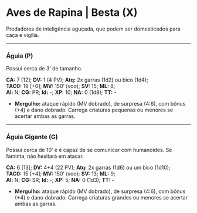 # Aves de Rapina | Besta (X)

Predadores de inteligência aguçada, que podem ser domesticados para caça e vigília.

---

### Águia (P)

Possui cerca de 3’ de tamanho.

**CA:** 7 [12]; **DV:** 1 (4 PV); **Atq:** 2x garras (1d2) ou bico (1d4);  
**TAC0:** 19 [+0]; **MV:** 150’ (voo); **SV:** 15; **ML:** 8;  
**Al:** N; **CG:** PR; **Id:** -; **XP:** 10; **NA:** 0 (1d8); **TT:** -

- **Mergulho:** ataque rápido (MV dobrado), de surpresa (4:6), com bônus (+4) e dano dobrado. Carrega criaturas pequenas ou menores se acertar ambas as garras.

---

### Águia Gigante (G)

Possui cerca de 10’ e é capaz de se comunicar com humanoides. Se faminta, não hesitará em atacar.

**CA:** 6 [13]; **DV:** 4+4 (22 PV); **Atq:** 2x garras (1d6) ou um bico (1d10);  
**TAC0:** 15 [+4]; **MV:** 150’ (voo); **SV:** 13; **ML:** 9;  
**Al:** N; **CG:** SR; **Id:** -; **XP:** 5; **NA:** 0 (1d3); **TT:** -

- **Mergulho:** ataque rápido (MV dobrado), de surpresa (4:6), com bônus (+4) e dano dobrado. Carrega criaturas grandes ou menores se acertar ambas as garras.
